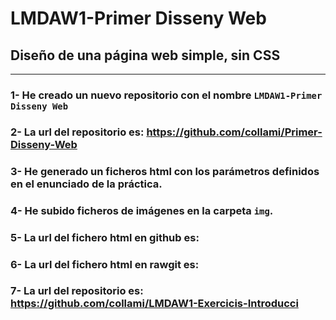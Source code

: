 # LMDAW1-Primer Disseny Web

## Diseño de una página web simple, sin CSS
---
### 1- He creado un nuevo repositorio con el nombre `LMDAW1-Primer Disseny Web`
### 2- La url del repositorio es: https://github.com/collami/Primer-Disseny-Web
### 3- He generado un ficheros html con los parámetros definidos en el enunciado de la práctica.
### 4- He subido ficheros de imágenes en la carpeta `img`.
### 5- La url del fichero html en github es:
### 6- La url del fichero html en rawgit es:
### 7- La url del repositorio es: https://github.com/collami/LMDAW1-Exercicis-Introducci
